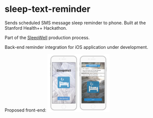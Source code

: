 # sleep-text-reminder
Sends scheduled SMS message sleep reminder to phone. Built at the Stanford Health++ Hackathon.

Part of the [SleepWell](https://devpost.com/software/sleepwell) production process. 

Back-end reminder integration for iOS application under development. 

Proposed front-end:
<img src="mockup.png" width = "200px"> 
